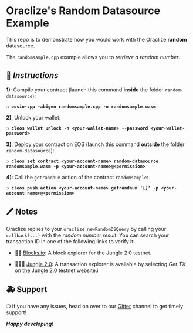 # Oraclize's Random Datasource Example 

This repo is to demonstrate how you would work with the Oraclize **random** datasource.

The `randomsample.cpp` example allows you to *retrieve a random number*.

## :page_with_curl: *Instructions*

**1)**: Compile your contract (launch this command **inside** the folder `random-datasource`):

**`❍ eosio-cpp -abigen randomsample.cpp -o randomsample.wasm`**

**2)**: Unlock your wallet:

**`❍ cleos wallet unlock -n <your-wallet-name> --password <your-wallet-password>`**

**3)**: Deploy your contract on EOS (launch this command **outside** the folder `random-datasource`):

**`❍ cleos set contract <your-account-name> random-datasource randomsample.wasm -p <your-account-name>@<permission>`**

**4)**: Call the `getrandnum` action of the contract `randomsample`:

**`❍ cleos push action <your-account-name> getrandnum '[]' -p <your-account-name>@<permission>`**

## :pen: Notes

Oraclize replies to your `oraclize_newRandomDSQuery` by calling your `callback(...)` with the *random number result*.
You can search your transaction ID in one of the following links to verify it:

* :mag_right::ledger: [Blocks.io](https://jungle.bloks.io/): A block explorer for the Jungle 2.0 testnet.

* :palm_tree::lion::palm_tree: [Jungle 2.0](https://monitor.jungletestnet.io/#home): A transaction explorer is available by selecting *Get TX* on the Jungle 2.0 testnet website.i

## :ambulance: Support

❍  If you have any issues, head on over to our [Gitter](https://gitter.im/oraclize/eos-api) channel to get timely support!

***Happy developing!***
